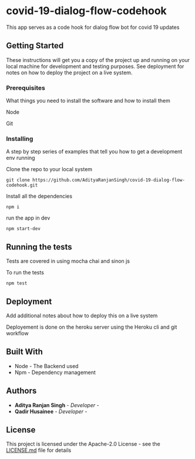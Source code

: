 # covid-19-dialog-flow-codehook

This app serves as a code hook for dialog flow bot for covid 19 updates

## Getting Started

These instructions will get you a copy of the project up and running on your local machine for development and testing purposes. See deployment for notes on how to deploy the project on a live system.

### Prerequisites

What things you need to install the software and how to install them

Node

Git






### Installing

A step by step series of examples that tell you how to get a development env running

Clone the repo to your local system

```
git clone https://github.com/AdityaRanjanSingh/covid-19-dialog-flow-codehook.git
```

Install all the dependencies

```
npm i 
```

run the app in dev

```
npm start-dev
```

## Running the tests

Tests are covered in using mocha chai and sinon js 

To run the tests 
```
npm test
```

## Deployment

Add additional notes about how to deploy this on a live system

Deployement is done on the heroku server using the Heroku cli and git workflow


## Built With

* Node - The Backend used
* Npm - Dependency management


## Authors

* **Aditya Ranjan Singh** - *Developer* - 
* **Qadir Husainee** - *Developer* - 

## License

This project is licensed under the Apache-2.0 License - see the [LICENSE.md](LICENSE.md) file for details

